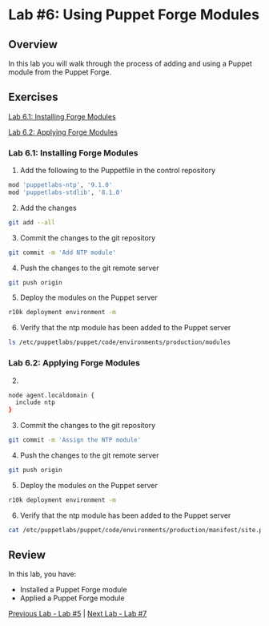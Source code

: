 # Lab #6: Using Puppet Forge Modules

## Overview

In this lab you will walk through the process of adding and using a Puppet module from the Puppet Forge.

## Exercises

[Lab 6.1: Installing Forge Modules](#lab-61-installing-forge-modules)

[Lab 6.2: Applying Forge Modules](#lab-62-applying-forge-modules)

### Lab 6.1: Installing Forge Modules


1. Add the following to the Puppetfile in the control repository

```bash
mod 'puppetlabs-ntp', '9.1.0'
mod 'puppetlabs-stdlib', '8.1.0'
```

2. Add the changes

```bash
git add --all
```

3. Commit the changes to the git repository

```bash
git commit -m 'Add NTP module'
```

4. Push the changes to the git remote server

```bash
git push origin
```

5. Deploy the modules on the Puppet server

```bash
r10k deployment environment -m
```

6. Verify that the ntp module has been added to the Puppet server

```bash
ls /etc/puppetlabs/puppet/code/environments/production/modules
```

### Lab 6.2: Applying Forge Modules

2. 

```bash
node agent.localdomain {
  include ntp
}
```

3. Commit the changes to the git repository

```bash
git commit -m 'Assign the NTP module'
```

4. Push the changes to the git remote server

```bash
git push origin
```

5. Deploy the modules on the Puppet server

```bash
r10k deployment environment -m
```

6. Verify that the ntp module has been added to the Puppet server

```bash
cat /etc/puppetlabs/puppet/code/environments/production/manifest/site.pp
```

## Review

In this lab, you have:

+ Installed a Puppet Forge module
+ Applied a Puppet Forge module

[Previous Lab - Lab #5](./05-puppet-code-development.md)  |  [Next Lab - Lab #7](./07-using-puppet-hiera.md)
